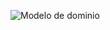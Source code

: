 ![Modelo de dominio](https://github.com/sebastianguerra/GRP-03-2024-PROYINF/assets/53586605/5aa66a77-927f-4936-b36d-cd8d86c694a4)
